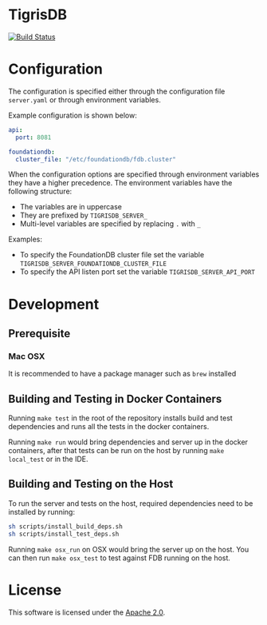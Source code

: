# TigrisDB

[![Build Status](https://github.com/tigrisdata/tigrisdb/workflows/Go/badge.svg)]()

# Configuration

The configuration is specified either through the configuration file
`server.yaml` or through environment variables.

Example configuration is shown below:

```yaml
api:
  port: 8081

foundationdb:
  cluster_file: "/etc/foundationdb/fdb.cluster"
```

When the configuration options are specified through environment 
variables they have a higher precedence. The environment variables
have the following structure:

- The variables are in uppercase
- They are prefixed by `TIGRISDB_SERVER_`
- Multi-level variables are specified by replacing `.` with `_`

Examples:

- To specify the FoundationDB cluster file set the variable `TIGRISDB_SERVER_FOUNDATIONDB_CLUSTER_FILE`
- To specify the API listen port set the variable `TIGRISDB_SERVER_API_PORT`

# Development

## Prerequisite

### Mac OSX
It is recommended to have a package manager such as `brew` installed

## Building and Testing in Docker Containers
Running `make test` in the root of the repository installs build and test
dependencies and runs all the tests in the docker containers.

Running `make run` would bring dependencies and server up in the docker
containers, after that tests can be run on the host by running `make local_test`
or in the IDE.

## Building and Testing on the Host

To run the server and tests on the host, required dependencies need to be
installed by running:

```sh
sh scripts/install_build_deps.sh
sh scripts/install_test_deps.sh
```

Running `make osx_run` on OSX would bring the server up on the host. You can 
then run `make osx_test` to test against FDB running on the host.

# License
This software is licensed under the [Apache 2.0](LICENSE).
